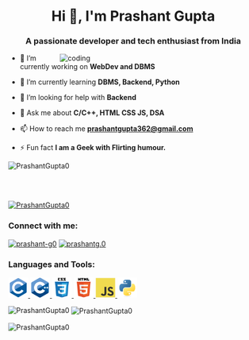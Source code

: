 <h1 align="center">Hi 👋, I'm Prashant Gupta</h1>
<h3 align="center">A passionate developer and tech enthusiast from India</h3>
<img align="right" alt="coding" width="400" src="https://cdn.dribbble.com/users/1162077/screenshots/3848914/programmer.gif">


- 🔭 I’m currently working on **WebDev and DBMS**

- 🌱 I’m currently learning **DBMS, Backend, Python**

- 🤝 I’m looking for help with **Backend**

- 💬 Ask me about **C/C++, HTML CSS JS, DSA**

- 📫 How to reach me **prashantgupta362@gmail.com**

- ⚡ Fun fact **I am a Geek with Flirting humour.**

<p align="left"> <img src="https://komarev.com/ghpvc/?username=PrashantGupta0&label=Profile%20views&color=0e75b6&style=flat" alt="PrashantGupta0" /> </p>
<br>
<br>
<p align="left"> <a href="https://github.com/ryo-ma/github-profile-trophy"><img src="https://github-profile-trophy.vercel.app/?username=PrashantGupta0" alt="PrashantGupta0" /></a> </p>


<h3 align="left">Connect with me:</h3>
<p align="left">
<a href="https://linkedin.com/in/prashant-g0" target="blank"><img align="center" src="https://raw.githubusercontent.com/rahuldkjain/github-profile-readme-generator/master/src/images/icons/Social/linked-in-alt.svg" alt="prashant-g0" height="30" width="40" /></a>
<a href="https://instagram.com/prashantg.0" target="blank"><img align="center" src="https://raw.githubusercontent.com/rahuldkjain/github-profile-readme-generator/master/src/images/icons/Social/instagram.svg" alt="prashantg.0" height="30" width="40" /></a>
</p>

<h3 align="left">Languages and Tools:</h3>
<p align="left"> <a href="https://www.cprogramming.com/" target="_blank" rel="noreferrer"> <img src="https://raw.githubusercontent.com/devicons/devicon/master/icons/c/c-original.svg" alt="c" width="40" height="40"/> </a> <a href="https://www.w3schools.com/cpp/" target="_blank" rel="noreferrer"> <img src="https://raw.githubusercontent.com/devicons/devicon/master/icons/cplusplus/cplusplus-original.svg" alt="cplusplus" width="40" height="40"/> </a> <a href="https://www.w3schools.com/css/" target="_blank" rel="noreferrer"> <img src="https://raw.githubusercontent.com/devicons/devicon/master/icons/css3/css3-original-wordmark.svg" alt="css3" width="40" height="40"/> </a> <a href="https://www.w3.org/html/" target="_blank" rel="noreferrer"> <img src="https://raw.githubusercontent.com/devicons/devicon/master/icons/html5/html5-original-wordmark.svg" alt="html5" width="40" height="40"/> </a> <a href="https://developer.mozilla.org/en-US/docs/Web/JavaScript" target="_blank" rel="noreferrer"> <img src="https://raw.githubusercontent.com/devicons/devicon/master/icons/javascript/javascript-original.svg" alt="javascript" width="40" height="40"/> </a> <a href="https://www.python.org" target="_blank" rel="noreferrer"> <img src="https://raw.githubusercontent.com/devicons/devicon/master/icons/python/python-original.svg" alt="python" width="40" height="40"/> </a> </p>

<p><img align="left" src="https://github-readme-stats.vercel.app/api/top-langs?username=PrashantGupta0&show_icons=true&locale=en&layout=compact" alt="PrashantGupta0" /></p>

<p>&nbsp;<img align="center" src="https://github-readme-stats.vercel.app/api?username=PrashantGupta0&show_icons=true&locale=en" alt="PrashantGupta0" /></p>

<p><img align="center" src="https://github-readme-streak-stats.herokuapp.com/?user=PrashantGupta0&" alt="PrashantGupta0" /></p>
